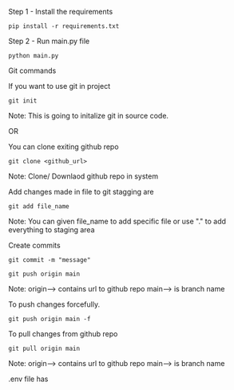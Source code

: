 Step 1 - Install the requirements
```
pip install -r requirements.txt
```

Step 2 - Run main.py file
```
python main.py
```

Git commands

If you want to use git in project

```
git init
```

Note: This is going to initalize git in source code.

OR

You can clone exiting github repo
```
git clone <github_url>
```
Note: Clone/ Downlaod github repo in system

Add changes made in file to git stagging are

```
git add file_name
```
Note: You can given file_name to add specific file or use "." to add everything to staging area

Create commits
```
git commit -m "message"
```

```
git push origin main
```
Note: origin--> contains url to github repo main--> is branch name

To push changes forcefully.
```
git push origin main -f
```

To pull changes from github repo
```
git pull origin main
```
Note: origin--> contains url to github repo main--> is branch name

.env file has